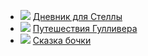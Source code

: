 * ![](/books/prose_classic/Джонатан%20Свифт/Дневник%20для%20Стеллы.jpg) [Дневник для Стеллы](/books/prose_classic/Джонатан%20Свифт/Дневник%20для%20Стеллы)
* ![](/books/prose_classic/Джонатан%20Свифт/Путешествия%20Гулливера.jpg) [Путешествия Гулливера](/books/prose_classic/Джонатан%20Свифт/Путешествия%20Гулливера)
* ![](/books/prose_classic/Джонатан%20Свифт/Сказка%20бочки.jpg) [Сказка бочки](/books/prose_classic/Джонатан%20Свифт/Сказка%20бочки)